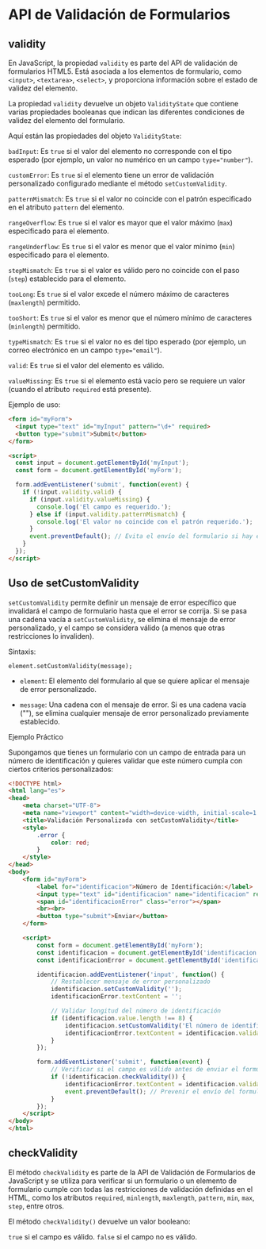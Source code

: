 # API de Validación de Formularios


## validity
En JavaScript, la propiedad `validity` es parte del API de validación de formularios HTML5. Está asociada a los elementos de formulario, como `<input>`, `<textarea>`, `<select>`, y proporciona información sobre el estado de validez del elemento.

La propiedad `validity` devuelve un objeto `ValidityState` que contiene varias propiedades booleanas que indican las diferentes condiciones de validez del elemento del formulario.

Aquí están las propiedades del objeto `ValidityState`:

`badInput`: Es `true` si el valor del elemento no corresponde con el tipo esperado (por ejemplo, un valor no numérico en un campo `type="number"`).

`customError`: Es `true` si el elemento tiene un error de validación personalizado configurado mediante el método `setCustomValidity`.

`patternMismatch`: Es `true` si el valor no coincide con el patrón especificado en el atributo `pattern` del elemento.

`rangeOverflow`: Es `true` si el valor es mayor que el valor máximo (`max`) especificado para el elemento.

`rangeUnderflow`: Es `true` si el valor es menor que el valor mínimo (`min`) especificado para el elemento.

`stepMismatch`: Es `true` si el valor es válido pero no coincide con el paso (`step`) establecido para el elemento.

`tooLong`: Es `true` si el valor excede el número máximo de caracteres (`maxlength`) permitido.

`tooShort`: Es `true` si el valor es menor que el número mínimo de caracteres (`minlength`) permitido.

`typeMismatch`: Es `true` si el valor no es del tipo esperado (por ejemplo, un correo electrónico en un campo `type="email"`).

`valid`: Es `true` si el valor del elemento es válido.

`valueMissing`: Es `true` si el elemento está vacío pero se requiere un valor (cuando el atributo `required` está presente).

Ejemplo de uso:

```html
<form id="myForm">
  <input type="text" id="myInput" pattern="\d+" required>
  <button type="submit">Submit</button>
</form>

<script>
  const input = document.getElementById('myInput');
  const form = document.getElementById('myForm');

  form.addEventListener('submit', function(event) {
    if (!input.validity.valid) {
      if (input.validity.valueMissing) {
        console.log('El campo es requerido.');
      } else if (input.validity.patternMismatch) {
        console.log('El valor no coincide con el patrón requerido.');
      }
      event.preventDefault(); // Evita el envío del formulario si hay errores de validación
    }
  });
</script>
```

## Uso de setCustomValidity

`setCustomValidity` permite definir un mensaje de error específico que invalidará el campo de formulario hasta que el error se corrija. Si se pasa una cadena vacía a `setCustomValidity`, se elimina el mensaje de error personalizado, y el campo se considera válido (a menos que otras restricciones lo invaliden).

Sintaxis:

```
element.setCustomValidity(message);

```

- `element`: El elemento del formulario al que se quiere aplicar el mensaje de error personalizado.

- `message`: Una cadena con el mensaje de error. Si es una cadena vacía (""), se elimina cualquier mensaje de error personalizado previamente establecido.

Ejemplo Práctico

Supongamos que tienes un formulario con un campo de entrada para un número de identificación y quieres validar que este número cumpla con ciertos criterios personalizados:

```html
<!DOCTYPE html>
<html lang="es">
<head>
    <meta charset="UTF-8">
    <meta name="viewport" content="width=device-width, initial-scale=1.0">
    <title>Validación Personalizada con setCustomValidity</title>
    <style>
        .error {
            color: red;
        }
    </style>
</head>
<body>
    <form id="myForm">
        <label for="identificacion">Número de Identificación:</label>
        <input type="text" id="identificacion" name="identificacion" required pattern="\d{8}">
        <span id="identificacionError" class="error"></span>
        <br><br>
        <button type="submit">Enviar</button>
    </form>

    <script>
        const form = document.getElementById('myForm');
        const identificacion = document.getElementById('identificacion');
        const identificacionError = document.getElementById('identificacionError');

        identificacion.addEventListener('input', function() {
            // Restablecer mensaje de error personalizado
            identificacion.setCustomValidity('');
            identificacionError.textContent = '';

            // Validar longitud del número de identificación
            if (identificacion.value.length !== 8) {
                identificacion.setCustomValidity('El número de identificación debe tener exactamente 8 dígitos.');
                identificacionError.textContent = identificacion.validationMessage;
            }
        });

        form.addEventListener('submit', function(event) {
            // Verificar si el campo es válido antes de enviar el formulario
            if (!identificacion.checkValidity()) {
                identificacionError.textContent = identificacion.validationMessage;
                event.preventDefault(); // Prevenir el envío del formulario si hay un error
            }
        });
    </script>
</body>
</html>
```

## checkValidity

El método `checkValidity` es parte de la API de Validación de Formularios de JavaScript y se utiliza para verificar si un formulario o un elemento de formulario cumple con todas las restricciones de validación definidas en el HTML, como los atributos `required`, `minlength`, `maxlength`, `pattern`, `min`, `max`, `step`, entre otros.

El método `checkValidity()` devuelve un valor booleano:

`true` si el campo es válido.
`false` si el campo no es válido.
